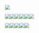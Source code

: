 ![](https://i.pinimg.com/originals/98/96/93/989693bab650d8151871adba73264cd0.gif)

![](https://camo.githubusercontent.com/366a58cf6bb07375749910a72a0703d2957d7bf0742a950b97a5cfec43d7bd14/68747470733a2f2f692e696d6775722e636f6d2f384438303972562e706e67)![](https://external-media.spacehey.net/media/saqFJU6AI2KnycMjcJG6mKS4Y1vWKBM_113O7f33NdQE=/https://y2k.neocities.org/stamps/tumblr_pgef2uZbKY1xzybrpo2_100.png)![](https://i.imgur.com/ChYBrKB.png)![](https://images-wixmp-ed30a86b8c4ca887773594c2.wixmp.com/f/f11edfd2-43af-4062-9708-bd877641010c/da5m7ps-d5384917-03b2-4f42-b00e-1045ad4dd440.png?token=eyJ0eXAiOiJKV1QiLCJhbGciOiJIUzI1NiJ9.eyJzdWIiOiJ1cm46YXBwOjdlMGQxODg5ODIyNjQzNzNhNWYwZDQxNWVhMGQyNmUwIiwiaXNzIjoidXJuOmFwcDo3ZTBkMTg4OTgyMjY0MzczYTVmMGQ0MTVlYTBkMjZlMCIsIm9iaiI6W1t7InBhdGgiOiJcL2ZcL2YxMWVkZmQyLTQzYWYtNDA2Mi05NzA4LWJkODc3NjQxMDEwY1wvZGE1bTdwcy1kNTM4NDkxNy0wM2IyLTRmNDItYjAwZS0xMDQ1YWQ0ZGQ0NDAucG5nIn1dXSwiYXVkIjpbInVybjpzZXJ2aWNlOmZpbGUuZG93bmxvYWQiXX0.E8WQjXqxVVAF8BI_d-cbkBGafq2y18vi736LoaTTDeU)![](https://images-wixmp-ed30a86b8c4ca887773594c2.wixmp.com/f/0938cf49-2197-4feb-8879-9c4ae5643e1b/d4mawqb-7647e377-4077-4717-a302-1ca3a13808ff.gif?token=eyJ0eXAiOiJKV1QiLCJhbGciOiJIUzI1NiJ9.eyJzdWIiOiJ1cm46YXBwOjdlMGQxODg5ODIyNjQzNzNhNWYwZDQxNWVhMGQyNmUwIiwiaXNzIjoidXJuOmFwcDo3ZTBkMTg4OTgyMjY0MzczYTVmMGQ0MTVlYTBkMjZlMCIsIm9iaiI6W1t7InBhdGgiOiJcL2ZcLzA5MzhjZjQ5LTIxOTctNGZlYi04ODc5LTljNGFlNTY0M2UxYlwvZDRtYXdxYi03NjQ3ZTM3Ny00MDc3LTQ3MTctYTMwMi0xY2EzYTEzODA4ZmYuZ2lmIn1dXSwiYXVkIjpbInVybjpzZXJ2aWNlOmZpbGUuZG93bmxvYWQiXX0.Qmli-SMoX6DCtFSdmXOEBydcvNwSrZA5ZuV4NH3419o)![](https://images-wixmp-ed30a86b8c4ca887773594c2.wixmp.com/f/0938cf49-2197-4feb-8879-9c4ae5643e1b/d4m7ivd-c323556f-feb7-47fb-88a7-c92240c1e363.gif?token=eyJ0eXAiOiJKV1QiLCJhbGciOiJIUzI1NiJ9.eyJzdWIiOiJ1cm46YXBwOjdlMGQxODg5ODIyNjQzNzNhNWYwZDQxNWVhMGQyNmUwIiwiaXNzIjoidXJuOmFwcDo3ZTBkMTg4OTgyMjY0MzczYTVmMGQ0MTVlYTBkMjZlMCIsIm9iaiI6W1t7InBhdGgiOiJcL2ZcLzA5MzhjZjQ5LTIxOTctNGZlYi04ODc5LTljNGFlNTY0M2UxYlwvZDRtN2l2ZC1jMzIzNTU2Zi1mZWI3LTQ3ZmItODhhNy1jOTIyNDBjMWUzNjMuZ2lmIn1dXSwiYXVkIjpbInVybjpzZXJ2aWNlOmZpbGUuZG93bmxvYWQiXX0.H_zpyslddI4Jp9Taul2UkkKFEf5gAmFVLRdcj-zc4Ck)

![](https://pixelsafari.neocities.org/stamps/ferret.png)![](https://pixelsafari.neocities.org/stamps/more/cat2.png)![](https://kopawz.neocities.org/stamphoard/stamps3/tobyfox.gif)![](https://images-wixmp-ed30a86b8c4ca887773594c2.wixmp.com/f/5f7d54a2-d5cf-4996-81ca-8eec23482047/d2nwshl-a715a9e4-1281-445f-87ce-a7f94f898275.png?token=eyJ0eXAiOiJKV1QiLCJhbGciOiJIUzI1NiJ9.eyJzdWIiOiJ1cm46YXBwOjdlMGQxODg5ODIyNjQzNzNhNWYwZDQxNWVhMGQyNmUwIiwiaXNzIjoidXJuOmFwcDo3ZTBkMTg4OTgyMjY0MzczYTVmMGQ0MTVlYTBkMjZlMCIsIm9iaiI6W1t7InBhdGgiOiJcL2ZcLzVmN2Q1NGEyLWQ1Y2YtNDk5Ni04MWNhLThlZWMyMzQ4MjA0N1wvZDJud3NobC1hNzE1YTllNC0xMjgxLTQ0NWYtODdjZS1hN2Y5NGY4OTgyNzUucG5nIn1dXSwiYXVkIjpbInVybjpzZXJ2aWNlOmZpbGUuZG93bmxvYWQiXX0.ZLqbTRodPYOVu2nHjF0RZEMmK2m-IVaYwUI0TvJpamI)![](https://images-wixmp-ed30a86b8c4ca887773594c2.wixmp.com/f/5a260762-82db-4d67-b6c9-0c1887abc8fc/d11thwv-c811161e-b158-4a33-bb7d-e186a8422263.gif?token=eyJ0eXAiOiJKV1QiLCJhbGciOiJIUzI1NiJ9.eyJzdWIiOiJ1cm46YXBwOjdlMGQxODg5ODIyNjQzNzNhNWYwZDQxNWVhMGQyNmUwIiwiaXNzIjoidXJuOmFwcDo3ZTBkMTg4OTgyMjY0MzczYTVmMGQ0MTVlYTBkMjZlMCIsIm9iaiI6W1t7InBhdGgiOiJcL2ZcLzVhMjYwNzYyLTgyZGItNGQ2Ny1iNmM5LTBjMTg4N2FiYzhmY1wvZDExdGh3di1jODExMTYxZS1iMTU4LTRhMzMtYmI3ZC1lMTg2YTg0MjIyNjMuZ2lmIn1dXSwiYXVkIjpbInVybjpzZXJ2aWNlOmZpbGUuZG93bmxvYWQiXX0.4gEflqhVkTn8XR_1GgI8K04OmTQMjVfQI6QoZAExSJs)
